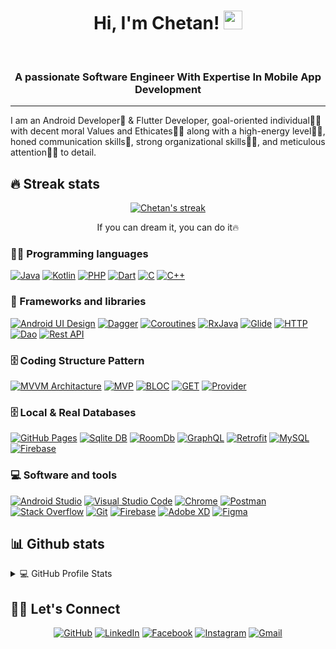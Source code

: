 <h1 align="center">
Hi, I'm Chetan!
  <img src="https://media.giphy.com/media/hvRJCLFzcasrR4ia7z/giphy.gif" width="30"></h1>
<br/>

<h3 align="center">A passionate Software Engineer With Expertise In Mobile App Development</h3>

<!-- Typing SVG by DenverCoder1 - https://github.com/DenverCoder1/readme-typing-svg -->
<hr/>
I am an Android Developer🎡 & Flutter Developer, goal-oriented individual👩‍💻 with decent moral Values and Ethicates🙇‍♀️ along with a high-energy level🤹‍♀️, honed communication skills👐, strong organizational skills👮‍♀️, and meticulous attention🕵️‍♀️ to detail.

## 🔥 Streak stats

<!-- GitHub Readme Streak Stats - https://github.com/DenverCoder1/github-readme-streak-stats -->
<p align="center">
  <a href="https://github.com/DenverCoder1/github-readme-streak-stats">
    <img title="🔥 Get streak stats for your profile at git.io/streak-stats" alt="Chetan's streak" src="https://github-readme-streak-stats.herokuapp.com?user=chetan532&theme=monokai-metallian&hide_border=true"/>
  </a>
  <p align="center"> If you can dream it, you can do it🔥 </p>
</p>

### 👨‍💻 Programming languages

<p>
    <a href="https://github.com/search?q=user%3ADenverCoder1+is%3Arepo+language%3Ajava"><img alt="Java" src="https://img.shields.io/badge/Java%20-%232370ED.svg?logo=java&logoColor=white"></a>
    <a href="https://github.com/search?q=user%3ADenverCoder1+is%3Arepo+language%3Akotlin"><img alt="Kotlin" src="https://img.shields.io/badge/kotlin%20-%2300599C.svg?logo=kotlin&logoColor=white"></a>
    <a href="https://github.com/search?q=user%3ADenverCoder1+is%3Arepo+language%3Aphp"><img alt="PHP" src="https://img.shields.io/badge/PHP-%23777BB4.svg?logo=php&logoColor=white"></a>
     <a href="https://github.com/search?q=user%3ADenverCoder1+is%3Arepo+language%3Adart"><img alt="Dart" src="https://img.shields.io/badge/Dart-%23700979D.svg?logo=dart&logoColor=white"></a>
     <a href="https://github.com/search?q=user%3ADenverCoder1+is%3Arepo+language%3Ac"><img alt="C" src="https://img.shields.io/badge/C%20-%23FF6F00.svg?logo=c&logoColor=white"></a>
    <a href="https://github.com/search?q=user%3ADenverCoder1+is%3Arepo+language%3Acpp"><img alt="C++" src="https://img.shields.io/badge/C++%20-%2321759B.svg?logo=c%2B%2B&logoColor=white"></a>

### 🧰 Frameworks and libraries

<p>
    <a href="#/"><img alt="Android UI Design" src="https://img.shields.io/badge/Android%20UI%20Design-00979D?logo=UIDesign&logoColor=white"></a>
    <a href="#"><img alt="Dagger" src="https://img.shields.io/badge/Dagger%20-%23D00000.svg?logo=Dagger&logoColor=white"></a>
    <a href="#"><img alt="Coroutines" src="https://img.shields.io/badge/Coroutines%20-%23013243.svg?logo=coroutines&logoColor=white"></a>
    <a href="#"><img alt="RxJava" src="https://img.shields.io/badge/RxJava%20-%23150458.svg?logo=rxjava&logoColor=white"></a>
    <a href="#"><img alt="Glide" src="https://img.shields.io/badge/Glide%20-%2320232a.svg?logo=glide&logoColor=%2361DAFB"></a>
    <a href="#"><img alt="HTTP" src="https://img.shields.io/badge/HTTP%20-%23FF6F00.svg?logo=http&logoColor=white"></a>
    <a href="#"><img alt="Dao" src="https://img.shields.io/badge/Dao-21759B?logo=dao&logoColor=white"></a>
    <a href="#"><img alt="Rest API" src="https://img.shields.io/badge/Rest%20API-4091E2?logo=restapi&logoColor=white"></a>
</p>

### 🗄️ Coding Structure Pattern

<p>
    <a href="#"><img alt="MVVM Architacture" src="https://img.shields.io/badge/MVVM%20Pattern-%23D81717.svg?logo=MVVM&logoColor=white"></a>
    <a href="#"><img alt="MVP" src="https://img.shields.io/badge/MVP%20Pattern-%2313BEA7.svg?logo=MVP&logoColor=white"></a>
    <a href="#"><img alt="BLOC" src ="https://img.shields.io/badge/BLOC%20Pattern-%231D2C5B.svg?logo=BLOC&logoColor=white"></a>
    <a href="#"><img alt="GET" src ="https://img.shields.io/badge/GET / GETX%20Pattern-%2306D66E.svg?logo=get&logoColor=white"></a>
    <a href="#"><img alt="Provider" src ="https://img.shields.io/badge/Provider-%23EC3E3E.svg?logo=provider&logoColor=white"></a>
</p>

### 🗄️ Local & Real Databases

<p>
    <a href="#"><img alt="GitHub Pages" src="https://img.shields.io/badge/GitHub%20Pages-%23327FC7.svg?logo=github&logoColor=white"></a>
    <a href="#"><img alt="Sqlite DB" src="https://img.shields.io/badge/sqlite%20-%23430098.svg?logo=sqlite&logoColor=white"></a>
    <a href="#"><img alt="RoomDb" src ="https://img.shields.io/badge/RoomDB-%234ea94b.svg?logo=roomdb&logoColor=white"></a>
    <a href="#"><img alt="GraphQL" src ="https://img.shields.io/badge/Graphql-%234ea94b.svg?logo=graphql&logoColor=white"></a>
    <a href="#"><img alt="Retrofit" src ="https://img.shields.io/badge/Retrofit-%234ea94b.svg?logo=retrofit&logoColor=white"></a>
    <a href="https://www.mysql.com/"><img alt="MySQL" src="https://img.shields.io/badge/MySQL-%2300f.svg?logo=mysql&logoColor=white"></a>
    <a href="https://firebase.google.com/"><img alt="Firebase" src ="https://img.shields.io/badge/Firebase-%23316192.svg?logo=firebase&logoColor=white"></a>
</p>

### 💻 Software and tools

<p>
    <a href="#"><img alt="Android Studio" src="https://img.shields.io/badge/Android%20Studio-008678.svg?logo=android-studio&logoColor=white"></a>
    <a href="#"><img alt="Visual Studio Code" src="https://img.shields.io/badge/Visual%20Studio%20Code-0078d7.svg?logo=visual-studio-code&logoColor=white"></a>
    <a href="#"><img alt="Chrome" src="https://img.shields.io/badge/Chrome-3DDC84?logo=google-chrome&logoColor=white"></a>
    <a href="#"><img alt="Postman" src="https://img.shields.io/badge/Postman-FF6C37?logo=postman&logoColor=white"></a>
    <a href="#"><img alt="Stack Overflow" src="https://img.shields.io/badge/-Stack%20Overflow-FE7A16?logo=stack-overflow&logoColor=white"></a>
    <a href="#"><img alt="Git" src="https://img.shields.io/badge/Git%20-%23F05033.svg?logo=git&logoColor=white"></a>
    <a href="#"><img alt="Firebase" src="https://img.shields.io/badge/firebase-00b56a.svg?logo=firebase&logoColor=white"></a>
    <a href="#"><img alt="Adobe XD" src="https://img.shields.io/badge/AdobeXD-FB542B?logo=adobe-xd&logoColor=white"></a>
    <a href="#"><img alt="Figma" src="https://img.shields.io/badge/Figma-20232a.svg?logo=figma&logoColor=white"></a>
    
</p>

## 📊 Github stats

<details> 
  <summary>💻 GitHub Profile Stats</summary>
  <br/>
    <a href="https://github.com/anuraghazra/github-readme-stats"><img alt="Chetan's Github Stats" src="https://github-readme-stats.vercel.app/api?username=chetan532&show_icons=true&count_private=true&theme=react&hide_border=true&bg_color=1F222E&title_color=F85D7F&icon_color=F8D866" height="192px"/></a>
  <a href="https://github.com/anuraghazra/github-readme-stats"><img alt="Chetan's Top Languages" src="https://github-readme-stats.vercel.app/api/top-langs/?username=chetan532&langs_count=8&layout=compact&theme=react&hide_border=true&bg_color=1F222E&title_color=F85D7F&icon_color=F8D866" height="192px"/></a>
  <br/>
  <b>Note:</b> Top languages is only a metric of the languages my public code consists of and doesn't reflect experience or skill level.
</details>

## 🙋‍♀️ Let's Connect
<p align="center">
<!-- 	<a href="https://maramsaiharsha.netlify.com/" target="_blank"><img src="https://img.icons8.com/bubbles/50/000000/web.png" alt="Portfolio"/></a> -->
	<a href="https://github.com/chetan532" target="_blank"><img src="https://img.icons8.com/bubbles/50/000000/github.png" alt="GitHub"/></a>
	<a href="https://www.linkedin.com/in/chetan-vaghela-40309a151/" target="_blank"><img src="https://img.icons8.com/bubbles/50/000000/linkedin.png" alt="LinkedIn"/></a>
	<a href="https://www.facebook.com/chetan.vaghela.75" target="_blank"><img src="https://img.icons8.com/bubbles/50/000000/facebook-new.png" alt="Facebook"/></a>
	<a href="https://www.instagram.com/_chetan_vaghela/" target="_blank"><img src="https://img.icons8.com/bubbles/50/000000/instagram.png" alt="Instagram"/></a>
	<a href="mailto:chetanvaghela457@gmail.com" target="_blank"><img src="https://img.icons8.com/bubbles/50/000000/gmail.png" alt="Gmail"/></a>
</p>
